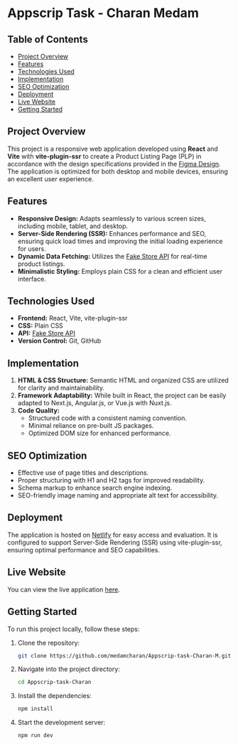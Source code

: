 # Appscrip Task - Charan Medam

## Table of Contents
- [Project Overview](#project-overview)
- [Features](#features)
- [Technologies Used](#technologies-used)
- [Implementation](#implementation)
- [SEO Optimization](#seo-optimization)
- [Deployment](#deployment)
- [Live Website](#live-website)
- [Getting Started](#getting-started)

## Project Overview
This project is a responsive web application developed using **React** and **Vite** with **vite-plugin-ssr** to create a Product Listing Page (PLP) in accordance with the design specifications provided in the [Figma Design](https://www.figma.com/file/N0Tv7yYLf3kfMLQjUncUlx/Design-Task---PLP?type=design&node-id=0-1&mode=design&t=mEpvVYQ7GInQPxXk-0). The application is optimized for both desktop and mobile devices, ensuring an excellent user experience.

## Features
- **Responsive Design:** Adapts seamlessly to various screen sizes, including mobile, tablet, and desktop.
- **Server-Side Rendering (SSR):** Enhances performance and SEO, ensuring quick load times and improving the initial loading experience for users.
- **Dynamic Data Fetching:** Utilizes the [Fake Store API](https://fakestoreapi.com/) for real-time product listings.
- **Minimalistic Styling:** Employs plain CSS for a clean and efficient user interface.

## Technologies Used
- **Frontend:** React, Vite, vite-plugin-ssr
- **CSS:** Plain CSS
- **API:** [Fake Store API](https://fakestoreapi.com/)
- **Version Control:** Git, GitHub

## Implementation
1. **HTML & CSS Structure:** Semantic HTML and organized CSS are utilized for clarity and maintainability.
2. **Framework Adaptability:** While built in React, the project can be easily adapted to Next.js, Angular.js, or Vue.js with Nuxt.js.
3. **Code Quality:** 
   - Structured code with a consistent naming convention.
   - Minimal reliance on pre-built JS packages.
   - Optimized DOM size for enhanced performance.

## SEO Optimization
- Effective use of page titles and descriptions.
- Proper structuring with H1 and H2 tags for improved readability.
- Schema markup to enhance search engine indexing.
- SEO-friendly image naming and appropriate alt text for accessibility.

## Deployment
The application is hosted on [Netlify](https://www.netlify.com/) for easy access and evaluation. It is configured to support Server-Side Rendering (SSR) using vite-plugin-ssr, ensuring optimal performance and SEO capabilities.

## Live Website
You can view the live application [here](https://dashing-sunshine-be9adb.netlify.app/).

## Getting Started
To run this project locally, follow these steps:

1. Clone the repository:
   ```bash
   git clone https://github.com/medamcharan/Appscrip-task-Charan-M.git
   ```
2. Navigate into the project directory:
   ```bash
   cd Appscrip-task-Charan
   ```
3. Install the dependencies:
   ```bash
   npm install
   ```
4. Start the development server:
   ```bash
   npm run dev
   ```

